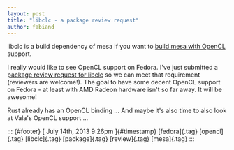 ```yaml
---
layout: post
title: "libclc - a package review request"
author: fabiand
---
```




libclc is a build dependency of mesa if you want to [build mesa with
OpenCL](https://bugzilla.redhat.com/show_bug.cgi?id=887628) support.

I really would like to see OpenCL support on Fedora. I've just submitted
a [package review request for
libclc](https://bugzilla.redhat.com/show_bug.cgi?id=984312) so we can
meet that requirement (reviewers are welcome!). The goal to have some
decent OpenCL support on Fedora - at least with AMD Radeon hardware
isn't so far away. It will be awesome!

Rust already has an OpenCL binding ... And maybe it's also time to also
look at Vala's OpenCL support ...

::: {#footer}
[ July 14th, 2013 9:26pm ]{#timestamp} [fedora]{.tag} [opencl]{.tag}
[libclc]{.tag} [package]{.tag} [review]{.tag} [mesa]{.tag}
:::
